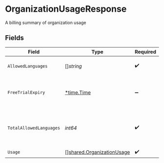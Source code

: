 # OrganizationUsageResponse

A billing summary of organization usage


## Fields

| Field                                                                         | Type                                                                          | Required                                                                      | Description                                                                   |
| ----------------------------------------------------------------------------- | ----------------------------------------------------------------------------- | ----------------------------------------------------------------------------- | ----------------------------------------------------------------------------- |
| `AllowedLanguages`                                                            | []*string*                                                                    | :heavy_check_mark:                                                            | List of allowed languages                                                     |
| `FreeTrialExpiry`                                                             | [*time.Time](https://pkg.go.dev/time#Time)                                    | :heavy_minus_sign:                                                            | Expiry date of the free trial, will be null if no trial                       |
| `TotalAllowedLanguages`                                                       | *int64*                                                                       | :heavy_check_mark:                                                            | Total number of allowed languages, -1 if unlimited                            |
| `Usage`                                                                       | [][shared.OrganizationUsage](../../../pkg/models/shared/organizationusage.md) | :heavy_check_mark:                                                            | N/A                                                                           |